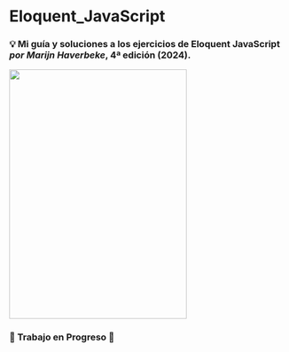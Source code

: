 # Eloquent_JavaScript

### :bulb: Mi guía y soluciones a los ejercicios de Eloquent JavaScript ***por Marijn Haverbeke***, 4ª edición (2024). 

<img src="https://github.com/user-attachments/assets/eb889b51-de8b-4f87-a585-84f4e4aa69d5" width="320" height="450" />

### :passport_control: Trabajo en Progreso :arrows_counterclockwise:
